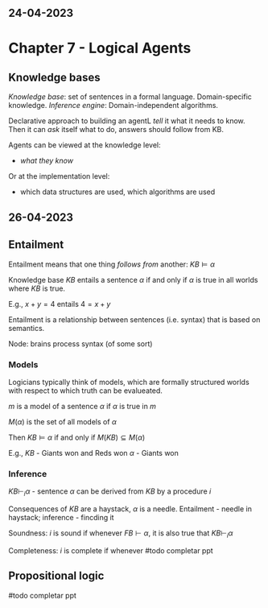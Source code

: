 24-04-2023
---
# Chapter 7 - Logical Agents

## Knowledge bases
*Knowledge base*: set of sentences in a formal language. Domain-specific knowledge.
*Inference engine*: Domain-independent algorithms.

Declarative approach to building an agentL *tell* it what it needs to know.
Then it can *ask* itself what to do, answers should follow from KB.

Agents can be viewed at the knowledge level:
- *what they know*

Or at the implementation level:
- which data structures are used, which algorithms are used

26-04-2023
---
## Entailment
Entailment means that one thing *follows from* another:
$KB \models \alpha$

Knowledge base $KB$ entails a sentence $\alpha$
if and only if
$\alpha$ is true in all worlds where $KB$ is true.

E.g., $x + y = 4$ entails $4 = x + y$

Entailment is a relationship between sentences (i.e. syntax) that is based on semantics.

Node: brains process syntax (of some sort)

### Models
Logicians typically think of models, which are formally structured worlds with respect to which truth can be evalueated.

$m$ is a model of a sentence $\alpha$ if $\alpha$ is true in $m$

$M(\alpha)$ is the set of all models of $\alpha$

Then $KB \models \alpha$ if and only if $M(KB) \subseteq M(\alpha)$

E.g.,
$KB$ - Giants won and Reds won
$\alpha$ - Giants won

### Inference
$KB \vdash_i \alpha$ - sentence $\alpha$ can be derived from $KB$ by a procedure $i$

Consequences of $KB$ are a haystack, $\alpha$ is a needle.
Entailment - needle in haystack; inference - fincding it

Soundness: $i$ is sound if whenever $FB \vdash \alpha$, it is also true that $KB \vdash_i \alpha$

Completeness: $i$ is complete if whenever #todo completar ppt

## Propositional logic
#todo completar ppt

